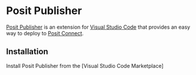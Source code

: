 # Posit Publisher

[Posit Publisher](https://github.com/posit-dev/publisher) is an extension for
[Visual Studio Code](https://code.visualstudio.com/) that provides an easy
way to deploy to [Posit Connect](https://posit.co/products/enterprise/connect/).

## Installation

Install Posit Publisher from the [Visual Studio Code Marketplace]

